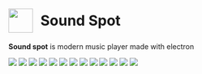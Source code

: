 <h1 style="display: flex;align-items: center;">
<img src="./build/icon.png" width=48 style="padding-right: 15px">
</div>
    Sound Spot
</div>
</h1>

<p><b>Sound spot</b> is modern music player made with electron</p>
<img src="./docs/1.png">
<img src="./docs/2.png">
<img src="./docs/3.png">
<img src="./docs/4.png">
<img src="./docs/5.png">
<img src="./docs/6.png">
<img src="./docs/7.png">
<img src="./docs/8.png">
<img src="./docs/9.png">
<img src="./docs/10.png">
<img src="./docs/11.png">
<img src="./docs/12.png">
<img src="./docs/13.png">